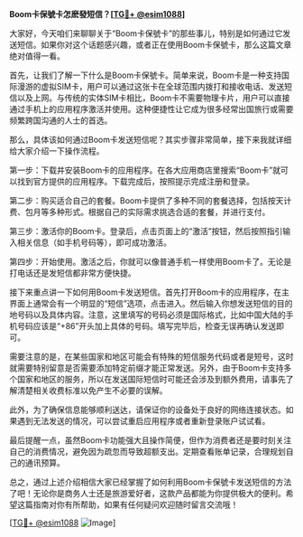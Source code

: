 **Boom卡保號卡怎麽發短信？[[TG💪+ @esim1088](https://t.me/s/esim1088)]**

大家好，今天咱们来聊聊关于“Boom卡保號卡”的那些事儿，特别是如何通过它发送短信。如果你对这个话题感兴趣，或者正在使用Boom卡保號卡，那么这篇文章绝对值得一看。

首先，让我们了解一下什么是Boom卡保號卡。简单来说，Boom卡是一种支持国际漫游的虚拟SIM卡，用户可以通过这张卡在全球范围内拨打和接收电话、发送短信以及上网。与传统的实体SIM卡相比，Boom卡不需要物理卡片，用户可以直接通过手机上的应用程序激活并使用。这种便捷性让它成为很多经常出国旅行或需要频繁跨国沟通的人士的首选。

那么，具体该如何通过Boom卡发送短信呢？其实步骤非常简单，接下来我就详细给大家介绍一下操作流程。

第一步：下载并安装Boom卡的应用程序。在各大应用商店里搜索“Boom卡”就可以找到官方提供的应用程序。下载完成后，按照提示完成注册和登录。

第二步：购买适合自己的套餐。Boom卡提供了多种不同的套餐选择，包括按天计费、包月等多种形式。根据自己的实际需求挑选合适的套餐，并进行支付。

第三步：激活你的Boom卡。登录后，点击页面上的“激活”按钮，然后按照指引输入相关信息（如手机号码等），即可成功激活。

第四步：开始使用。激活之后，你就可以像普通手机一样使用Boom卡了。无论是打电话还是发短信都非常方便快捷。

接下来重点讲一下如何用Boom卡发送短信。首先打开Boom卡的应用程序，在主界面上通常会有一个明显的“短信”选项，点击进入。然后输入你想发送短信的目的地号码以及具体内容。注意，这里填写的号码必须是国际格式，比如中国大陆的手机号码应该是“+86”开头加上具体的号码。填写完毕后，检查无误再确认发送即可。

需要注意的是，在某些国家和地区可能会有特殊的短信服务代码或者是短号，这时就需要特别留意是否需要添加特定前缀才能正常发送。另外，由于Boom卡支持多个国家和地区的服务，所以在发送国际短信时可能还会涉及到额外费用，请事先了解清楚相关收费标准以免产生不必要的误解。

此外，为了确保信息能够顺利送达，请保证你的设备处于良好的网络连接状态。如果遇到无法发送的情况，可以尝试重启应用程序或者重新登录账户试试看。

最后提醒一点，虽然Boom卡功能强大且操作简便，但作为消费者还是要时刻关注自己的消费情况，避免因为疏忽而导致超额支出。定期查看账单记录，合理规划自己的通讯预算。

总之，通过上述介绍相信大家已经掌握了如何利用Boom卡保號卡发送短信的方法了吧！无论你是商务人士还是旅游爱好者，这款产品都能为你提供极大的便利。希望这篇指南对你有所帮助，如果有任何疑问欢迎随时留言交流哦！

[[TG💪+ @esim1088](https://t.me/s/esim1088) ![Image](https://i.postimg.cc/4NQfJmqS/Snipaste-2025-05-13-00-14-12.png)]